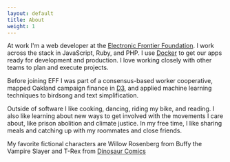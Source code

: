 ```yaml
---
layout: default
title: About
weight: 1
---
```


At work I'm a web developer at the [Electronic Frontier Foundation][eff]. I work across the stack in JavaScript, Ruby, and PHP. I use [Docker] to get our apps ready for development and production. I love working closely with other teams to plan and execute projects.

Before joining EFF I was part of a consensus-based worker cooperative, mapped Oakland campaign finance in [D3], and applied machine learning techniques to birdsong and text simplification.

Outside of software I like cooking, dancing, riding my bike, and reading. I also like learning about new ways to get involved with the movements I care about, like prison abolition and climate justice. In my free time, I like sharing meals and catching up with my roommates and close friends.

My favorite fictional characters are Willow Rosenberg from Buffy the Vampire Slayer and T-Rex from [Dinosaur Comics]

[D3]: https://d3js.org
[Dinosaur Comics]: http://www.qwantz.com/
[Docker]: https://www.docker.com/
[eff]: https://www.eff.org/

